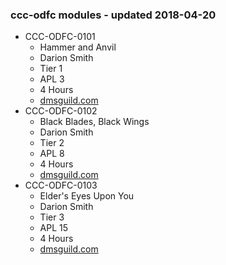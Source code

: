 ### ccc-odfc modules - updated 2018-04-20
* CCC-ODFC-0101
  * Hammer and Anvil
  * Darion Smith
  * Tier 1
  * APL 3
  * 4 Hours
  * [dmsguild.com](http://www.dmsguild.com/product/227812/CCCODFC0101-Hammer-and-Anvil?affiliate_id=757342)
* CCC-ODFC-0102
  * Black Blades, Black Wings
  * Darion Smith
  * Tier 2
  * APL 8
  * 4 Hours
  * [dmsguild.com](http://www.dmsguild.com/product/227841/CCCODFC0102-Black-Blades-Black-Wings?affiliate_id=757342)
* CCC-ODFC-0103
  * Elder's Eyes Upon You
  * Darion Smith
  * Tier 3
  * APL 15
  * 4 Hours
  * [dmsguild.com](http://www.dmsguild.com/product/227845/CCCODFC0103-Elders-Eyes-Upon-You?affiliate_id=757342)
